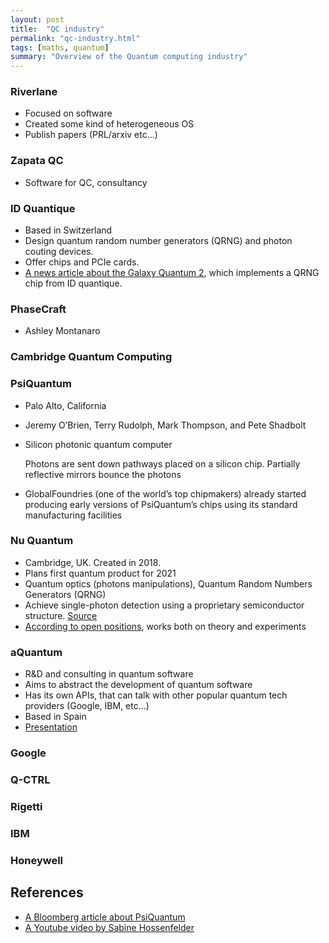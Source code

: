 ```yaml
---
layout: post
title:  "QC industry"
permalink: "qc-industry.html"
tags: [maths, quantum] 
summary: "Overview of the Quantum computing industry"
---
```


### Riverlane
* Focused on software
* Created some kind of heterogeneous OS
* Publish papers (PRL/arxiv etc...)

### Zapata QC
* Software for QC, consultancy


### ID Quantique
* Based in Switzerland
* Design quantum random number generators (QRNG) and photon couting devices.
* Offer chips and PCIe cards.
* [A news article about the Galaxy Quantum 2](https://www.zdnet.com/google-amp/article/samsungs-new-galaxy-quantum-2-uses-quantum-cryptography-to-secure-apps/), which implements a QRNG chip from ID quantique.

### PhaseCraft
* Ashley Montanaro

### Cambridge Quantum Computing

### PsiQuantum
* Palo Alto, California
* Jeremy O’Brien, Terry Rudolph, Mark Thompson, and Pete Shadbolt
* Silicon photonic quantum computer
  
  Photons are sent down pathways placed on a silicon chip. Partially reflective mirrors bounce the photons
* GlobalFoundries (one of the world’s top chipmakers) already started producing early versions of PsiQuantum’s chips using its standard manufacturing facilities


### Nu Quantum
* Cambridge, UK. Created in 2018.
* Plans first quantum product for 2021
* Quantum optics (photons manipulations), Quantum Random Numbers Generators (QRNG)
* Achieve single-photon detection using a proprietary semiconductor structure. [Source](https://quantiki.org/position/scientist-%E2%80%93-semiconductor-devices-rd)
* [According to open positions](https://nu-quantum.com/jobs), works both on theory and experiments

### aQuantum
* R&D and consulting in quantum software
* Aims to abstract the development of quantum software
* Has its own APIs, that can talk with other popular quantum tech providers (Google, IBM, etc...)
* Based in Spain
* [Presentation](https://www.aquantum.es/aquantum-presents-quantumpath/)

### Google


### Q-CTRL

### Rigetti


### IBM

### Honeywell



## References
* [A Bloomberg article about PsiQuantum](https://www.bloomberg.com/news/articles/2020-04-06/quantum-computing-startup-raises-215-million-for-faster-device)
* [A Youtube video by Sabine Hossenfelder](https://www.youtube.com/watch?v=OGsu5MIzruw)